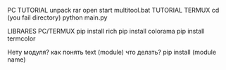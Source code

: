 PC TUTORIAL
unpack rar
open start multitool.bat
TUTORIAL TERMUX
cd (you fail directory)
python main.py

LIBRARES PC/TERMUX
pip install rich
pip install colorama
pip install termcolor

Нету модуля? 
как понять
text (module)
что делать?
pip install (module name)

